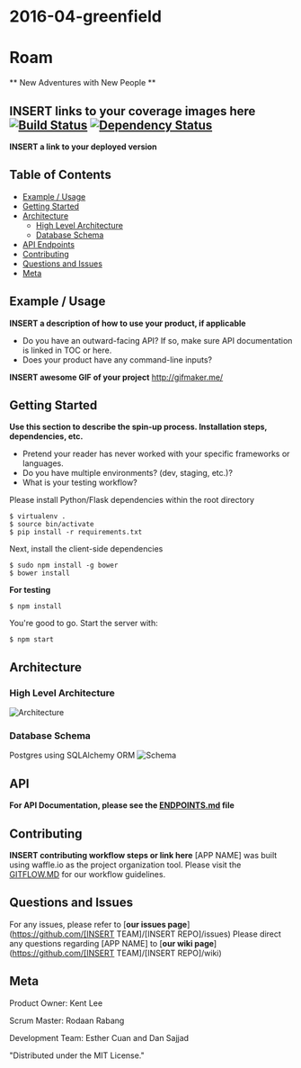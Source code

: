 # 2016-04-greenfield
# Roam
** New Adventures with New People **

**INSERT links to your coverage images here**
[![Build Status](https://secure.travis-ci.org/gotwarlost/istanbul.png)](http://travis-ci.org/gotwarlost/istanbul) [![Dependency Status](https://gemnasium.com/gotwarlost/istanbul.png)](https://gemnasium.com/gotwarlost/istanbul)
--------------------
**INSERT a link to your deployed version**

## Table of Contents 
- [Example / Usage](#example--usage)
- [Getting Started](#getting-started)
- [Architecture](#architecture)
  - [High Level Architecture](#high-level-architecture)
  - [Database Schema](#database-schema)
- [API Endpoints](#api)
- [Contributing](#contributing)
- [Questions and Issues](#questions-and-issues)
- [Meta](#meta)

## Example / Usage
**INSERT a description of how to use your product, if applicable**
* Do you have an outward-facing API? If so, make sure API documentation is linked in TOC or here.
* Does your product have any command-line inputs?

**INSERT awesome GIF of your project**
http://gifmaker.me/

## Getting Started
**Use this section to describe the spin-up process. Installation steps, dependencies, etc.**

* Pretend your reader has never worked with your specific frameworks or languages. 
* Do you have multiple environments? (dev, staging, etc.)?
* What is your testing workflow?

Please install Python/Flask dependencies within the root directory
```
$ virtualenv .
$ source bin/activate
$ pip install -r requirements.txt
```

Next, install the client-side dependencies
```
$ sudo npm install -g bower
$ bower install
```
**For testing**
```
$ npm install
```

You're good to go. Start the server with:
```
$ npm start
```

## Architecture
### High Level Architecture
![Architecture](http://i64.tinypic.com/2zpp661.png)
### Database Schema
Postgres using SQLAlchemy ORM
![Schema](http://i68.tinypic.com/23i6plz.jpg)

## API
**For API Documentation, please see the [ENDPOINTS.md](ENDPOINTS.md) file**

## Contributing
**INSERT contributing workflow steps or link here**
[APP NAME] was built using waffle.io as the project organization tool.
Please visit the [GITFLOW.MD](GITFLOW.md) for our workflow guidelines.

## Questions and Issues
For any issues, please refer to [**our issues page**](https://github.com/[INSERT TEAM]/[INSERT REPO]/issues)
Please direct any questions regarding [APP NAME] to [**our wiki page**](https://github.com/[INSERT TEAM]/[INSERT REPO]/wiki)

## Meta

Product Owner: Kent Lee

Scrum Master: Rodaan Rabang

Development Team: Esther Cuan and Dan Sajjad

"Distributed under the MIT License."
